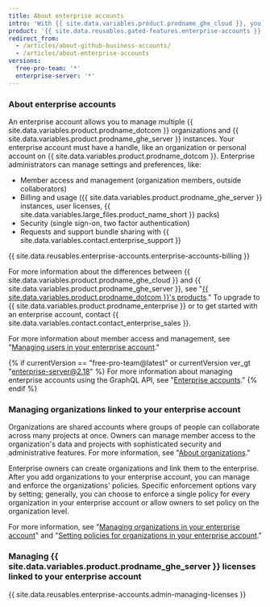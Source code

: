 ```yaml
---
title: About enterprise accounts
intro: 'With {{ site.data.variables.product.prodname_ghe_cloud }}, you can create an enterprise account to enable collaboration between your organizations, while giving administrators a single point of visibility and management.'
product: '{{ site.data.reusables.gated-features.enterprise-accounts }}'
redirect_from:
  - /articles/about-github-business-accounts/
  - /articles/about-enterprise-accounts
versions:
  free-pro-team: '*'
  enterprise-server: '*'
---
```


### About enterprise accounts

An enterprise account allows you to manage multiple {{ site.data.variables.product.prodname_dotcom }} organizations and {{ site.data.variables.product.prodname_ghe_server }} instances. Your enterprise account must have a handle, like an organization or personal account on {{ site.data.variables.product.prodname_dotcom }}. Enterprise administrators can manage settings and preferences, like:

- Member access and management (organization members, outside collaborators)
- Billing and usage ({{ site.data.variables.product.prodname_ghe_server }} instances, user licenses, {{ site.data.variables.large_files.product_name_short }} packs)
- Security (single sign-on, two factor authentication)
- Requests and support bundle sharing with {{ site.data.variables.contact.enterprise_support }}

{{ site.data.reusables.enterprise-accounts.enterprise-accounts-billing }}

For more information about the differences between {{ site.data.variables.product.prodname_ghe_cloud }} and {{ site.data.variables.product.prodname_ghe_server }}, see "[{{ site.data.variables.product.prodname_dotcom }}'s products](/articles/githubs-products)." To upgrade to {{ site.data.variables.product.prodname_enterprise }} or to get started with an enterprise account, contact {{ site.data.variables.contact.contact_enterprise_sales }}.

For more information about member access and management, see "[Managing users in your enterprise account](/articles/managing-users-in-your-enterprise-account)."

{% if currentVersion == "free-pro-team@latest" or currentVersion ver_gt "enterprise-server@2.18" %}
For more information about managing enterprise accounts using the GraphQL API, see "[Enterprise accounts](/v4/guides/managing-enterprise-accounts)."
{% endif %}

### Managing organizations linked to your enterprise account

Organizations are shared accounts where groups of people can collaborate across many projects at once. Owners can manage member access to the organization's data and projects with sophisticated security and administrative features. For more information, see "[About organizations](/articles/about-organizations)."

Enterprise owners can create organizations and link them to the enterprise. After you add organizations to your enterprise account, you can manage and enforce the organizations' policies. Specific enforcement options vary by setting; generally, you can choose to enforce a single policy for every organization in your enterprise account or allow owners to set policy on the organization level.

For more information, see "[Managing organizations in your enterprise account](/articles/managing-organizations-in-your-enterprise-account)" and "[Setting policies for organizations in your enterprise account](/articles/setting-policies-for-organizations-in-your-enterprise-account)."

### Managing {{ site.data.variables.product.prodname_ghe_server }} licenses linked to your enterprise account

{{ site.data.reusables.enterprise-accounts.admin-managing-licenses }}
